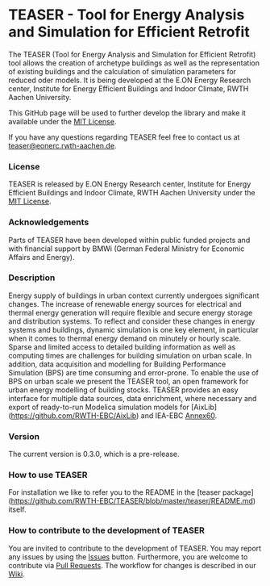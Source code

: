 # TEASER - Tool for Energy Analysis and Simulation for Efficient Retrofit

The TEASER (Tool for Energy Analysis and Simulation for Efficient Retrofit) tool
allows the creation of archetype buildings as well as the
representation of existing buildings and the calculation of simulation
parameters for reduced oder models. It is being developed at the E.ON Energy
Research center, Institute for Energy Efficient Buildings and Indoor Climate,
RWTH Aachen University.

This GitHub page will be used to further develop the library and make it
available under the 
[MIT License](https://github.com/RWTH-EBC/TEASER/blob/master/License.md).

If you have any questions regarding TEASER feel free to contact us at teaser@eonerc.rwth-aachen.de.

### License

TEASER is released by E.ON Energy
Research center, Institute for Energy Efficient Buildings and Indoor Climate,
RWTH Aachen University under the
[MIT License](https://github.com/RWTH-EBC/TEASER/blob/master/License.md).

### Acknowledgements

Parts of TEASER have been developed within public funded projects 
and with financial support by BMWi (German Federal Ministry for Economic 
Affairs and Energy).

### Description

Energy supply of buildings in urban context currently undergoes significant
changes. The increase of renewable energy sources for electrical and thermal
energy generation will require flexible and secure energy storage and
distribution systems. To reflect and consider these changes in energy systems
and buildings, dynamic simulation is one key element, in particular when it
comes to thermal energy demand on minutely or hourly scale.
Sparse and limited access to detailed building information as well as computing
times are challenges for building simulation on urban scale. In addition,
data acquisition and modelling for Building Performance Simulation (BPS) are
time consuming and error-prone. To enable the use of BPS on urban scale we
present the TEASER tool, an open framework for urban energy modelling of
building stocks. TEASER provides an easy interface for multiple data sources,
data enrichment, where necessary and export of ready-to-run Modelica simulation
models for [AixLib] (https://github.com/RWTH-EBC/AixLib) and
IEA-EBC [Annex60](https://github.com/iea-annex60/modelica-annex60).

### Version

The current version is 0.3.0, which is a pre-release.

### How to use TEASER

For installation we like to refer you to the README in the [teaser 
package]
(https://github.com/RWTH-EBC/TEASER/blob/master/teaser/README.md) itself.

### How to contribute to the development of TEASER
You are invited to contribute to the development of TEASER. 
You may report any issues by using the [Issues](https://github.com/RWTH-EBC/TEASER/issues) button.
Furthermore, you are welcome to contribute via [Pull Requests](https://github.com/RWTH-EBC/TEASER/pulls). 
The workflow for changes is described in our [Wiki](https://github.com/RWTH-EBC/TEASER/wiki).


